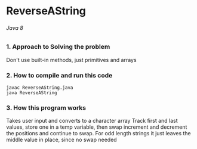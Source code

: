 # ReverseAString
###### Java 8

### 1. Approach to Solving the problem

Don't use built-in methods, just primitives and arrays

### 2. How to compile and run this code

```
javac ReverseAString.java
java ReverseAString
```

### 3. How this program works

Takes user input and converts to a character array
Track first and last values, store one in a temp variable, then swap
increment and decrement the positions and continue to swap. 
For odd length strings it just leaves the middle value in place, since no swap needed
